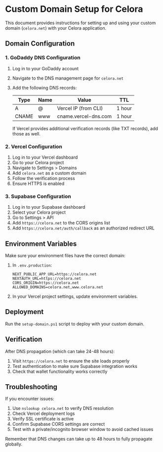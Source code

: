 # Custom Domain Setup for Celora

This document provides instructions for setting up and using your custom domain (`celora.net`) with your Celora application.

## Domain Configuration

### 1. GoDaddy DNS Configuration

1. Log in to your GoDaddy account
2. Navigate to the DNS management page for `celora.net`
3. Add the following DNS records:

   | Type  | Name | Value               | TTL    |
   |-------|------|---------------------|--------|
   | A     | @    | Vercel IP (from CLI)| 1 hour |
   | CNAME | www  | cname.vercel-dns.com| 1 hour |

   If Vercel provides additional verification records (like TXT records), add those as well.

### 2. Vercel Configuration

1. Log in to your Vercel dashboard
2. Go to your Celora project
3. Navigate to Settings > Domains
4. Add `celora.net` as a custom domain
5. Follow the verification process
6. Ensure HTTPS is enabled

### 3. Supabase Configuration

1. Log in to your Supabase dashboard
2. Select your Celora project
3. Go to Settings > API
4. Add `https://celora.net` to the CORS origins list
5. Add `https://celora.net/auth/callback` as an authorized redirect URL

## Environment Variables

Make sure your environment files have the correct domain:

1. In `.env.production`:
   ```
   NEXT_PUBLIC_APP_URL=https://celora.net
   NEXTAUTH_URL=https://celora.net
   CORS_ORIGIN=https://celora.net
   ALLOWED_DOMAINS=celora.net,www.celora.net
   ```

2. In your Vercel project settings, update environment variables.

## Deployment

Run the `setup-domain.ps1` script to deploy with your custom domain.

## Verification

After DNS propagation (which can take 24-48 hours):

1. Visit `https://celora.net` to ensure the site loads properly
2. Test authentication to make sure Supabase integration works
3. Check that wallet functionality works correctly

## Troubleshooting

If you encounter issues:

1. Use `nslookup celora.net` to verify DNS resolution
2. Check Vercel deployment logs
3. Verify SSL certificate is active
4. Confirm Supabase CORS settings are correct
5. Test with a private/incognito browser window to avoid cached issues

Remember that DNS changes can take up to 48 hours to fully propagate globally.